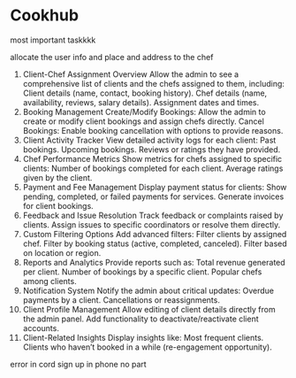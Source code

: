 # Cookhub
most important taskkkk 

allocate the user info and place and address to the chef 

1. Client-Chef Assignment Overview
Allow the admin to see a comprehensive list of clients and the chefs assigned to them, including:
Client details (name, contact, booking history).
Chef details (name, availability, reviews, salary details).
Assignment dates and times.
2. Booking Management
Create/Modify Bookings: Allow the admin to create or modify client bookings and assign chefs directly.
Cancel Bookings: Enable booking cancellation with options to provide reasons.
3. Client Activity Tracker
View detailed activity logs for each client:
Past bookings.
Upcoming bookings.
Reviews or ratings they have provided.
4. Chef Performance Metrics
Show metrics for chefs assigned to specific clients:
Number of bookings completed for each client.
Average ratings given by the client.
5. Payment and Fee Management
Display payment status for clients:
Show pending, completed, or failed payments for services.
Generate invoices for client bookings.
6. Feedback and Issue Resolution
Track feedback or complaints raised by clients.
Assign issues to specific coordinators or resolve them directly.
7. Custom Filtering Options
Add advanced filters:
Filter clients by assigned chef.
Filter by booking status (active, completed, canceled).
Filter based on location or region.
8. Reports and Analytics
Provide reports such as:
Total revenue generated per client.
Number of bookings by a specific client.
Popular chefs among clients.
9. Notification System
Notify the admin about critical updates:
Overdue payments by a client.
Cancellations or reassignments.
10. Client Profile Management
Allow editing of client details directly from the admin panel.
Add functionality to deactivate/reactivate client accounts.
11. Client-Related Insights
Display insights like:
Most frequent clients.
Clients who haven’t booked in a while (re-engagement opportunity).



error in cord sign up in phone no part 